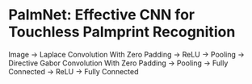 # PalmNet: Effective CNN for Touchless Palmprint Recognition

Image -> Laplace Convolution With Zero Padding -> ReLU -> Pooling -> Directive Gabor Convolution With Zero Padding -> Pooling -> Fully Connected -> ReLU -> Fully Connected